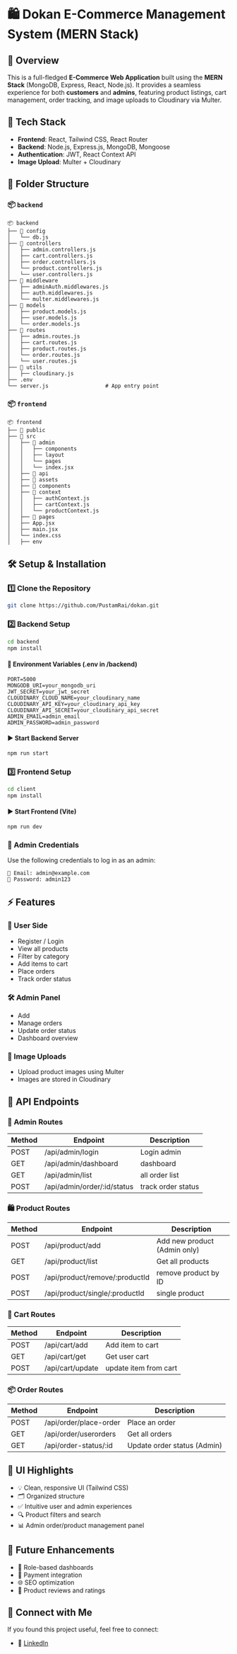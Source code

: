 # 🛍️ Dokan E-Commerce Management System (MERN Stack)

## 📌 Overview

This is a full-fledged **E-Commerce Web Application** built using the **MERN Stack** (MongoDB, Express, React, Node.js). It provides a seamless experience for both **customers** and **admins**, featuring product listings, cart management, order tracking, and image uploads to Cloudinary via Multer.

## 🚀 Tech Stack

- **Frontend**: React, Tailwind CSS, React Router
- **Backend**: Node.js, Express.js, MongoDB, Mongoose
- **Authentication**: JWT, React Context API
- **Image Upload**: Multer + Cloudinary

## 📂 Folder Structure

### 📦 `backend`
```
📦 backend
├── 📂 config
│   └── db.js          
├── 📂 controllers
│   ├── admin.controllers.js  
│   ├── cart.controllers.js  
│   ├── order.controllers.js 
│   └── product.controllers.js   
│   └── user.controllers.js   
├── 📂 middleware
│   ├── adminAuth.middlewares.js
│   ├── auth.middlewares.js
│   └── multer.middlewares.js   
├── 📂 models
│   ├── product.models.js       
│   ├── user.models.js         
│   └── order.models.js       
├── 📂 routes
│   ├── admin.routes.js      
│   ├── cart.routes.js        
│   ├── product.routes.js    
│   └── order.routes.js
│   └── user.routes.js
├── 📂 utils
│   ├── cloudinary.js        
├── .env
└── server.js                  # App entry point
```

### 📦 `frontend`
```
📦 frontend
├── 📂 public            
├── 📂 src
│   ├── 📂 admin
│   │   ├── components
│   │   ├── layout  
│   │   └── pages
│   │   └── index.jsx
│   ├── 📂 api           
│   ├── 📂 assets        
│   ├── 📂 components     
│   ├── 📂 context
│   │   ├── authContext.js 
│   │   ├── cartContext.js     
│   │   └── productContext.js 
│   ├── 📂 pages
│   ├── App.jsx
│   ├── main.jsx
│   └── index.css
│   ├── env
```

## 🛠️ Setup & Installation

### 1️⃣ Clone the Repository
```bash
git clone https://github.com/PustamRai/dokan.git 
```

### 2️⃣ Backend Setup
```bash
cd backend
npm install
```

#### 🔐 Environment Variables (.env in /backend)
```
PORT=5000
MONGODB_URI=your_mongodb_uri
JWT_SECRET=your_jwt_secret
CLOUDINARY_CLOUD_NAME=your_cloudinary_name
CLOUDINARY_API_KEY=your_cloudinary_api_key
CLOUDINARY_API_SECRET=your_cloudinary_api_secret
ADMIN_EMAIL=admin_email
ADMIN_PASSWORD=admin_password
```

#### ▶️ Start Backend Server
```bash
npm run start
```

### 3️⃣ Frontend Setup
```bash
cd client
npm install
```

#### ▶️ Start Frontend (Vite)
```bash
npm run dev
```

### 🔐 Admin Credentials
Use the following credentials to log in as an admin:
```
📧 Email: admin@example.com
🔐 Password: admin123
```

## ⚡ Features

### 👤 User Side
- Register / Login
- View all products
- Filter by category 
- Add items to cart
- Place orders
- Track order status

### 🛠️ Admin Panel
- Add 
- Manage orders
- Update order status
- Dashboard overview

### 📸 Image Uploads
- Upload product images using Multer
- Images are stored in Cloudinary

## 🔗 API Endpoints

### 🔑 Admin Routes

| Method | Endpoint | Description |
|--------|----------|-------------|
| POST | /api/admin/login | Login admin |
| GET | /api/admin/dashboard | dashboard |
| GET | /api/admin/list | all order list |
| POST | /api/admin/order/:id/status | track order status |

### 🛍️ Product Routes

| Method | Endpoint | Description |
|--------|----------|-------------|
| POST | /api/product/add | Add new product (Admin only) |
| GET | /api/product/list | Get all products |
| POST | /api/product/remove/:productId | remove product by ID |
| POST | /api/product/single/:productId | single product |

### 🛒 Cart Routes

| Method | Endpoint | Description |
|--------|----------|-------------|
| POST | /api/cart/add | Add item to cart |
| GET | /api/cart/get | Get user cart |
| POST | /api/cart/update | update item from cart |

### 📦 Order Routes

| Method | Endpoint | Description |
|--------|----------|-------------|
| POST | /api/order/place-order | Place an order |
| GET | /api/order/userorders | Get all orders |
| GET | /api/order-status/:id | Update order status (Admin) |

## 🎨 UI Highlights

- 💡 Clean, responsive UI (Tailwind CSS)
- 🗂️ Organized structure
- ✅ Intuitive user and admin experiences
- 🔍 Product filters and search
- 📊 Admin order/product management panel

## 🔮 Future Enhancements

- 🔐 Role-based dashboards
- 💸 Payment integration
- 🌐 SEO optimization
- 💬 Product reviews and ratings

## 🤝 Connect with Me

If you found this project useful, feel free to connect:

- 💼 [LinkedIn](https://www.linkedin.com/in/pustamrai)
